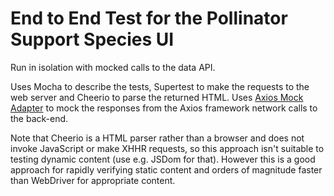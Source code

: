 # End to End Test for the Pollinator Support Species UI

Run in isolation with mocked calls to the data API.

Uses Mocha to describe the tests, Supertest to make the requests to the web server and Cheerio to parse the returned HTML. Uses [Axios Mock Adapter](https://github.com/ctimmerm/axios-mock-adapter) to mock the responses from the Axios framework network calls to the back-end.

Note that Cheerio is a HTML parser rather than a browser and does not invoke JavaScript or make XHHR requests, so this approach isn't suitable to testing dynamic content (use e.g. JSDom for that). However this is a good approach for rapidly verifying static content and orders of magnitude faster than WebDriver for appropriate content.
